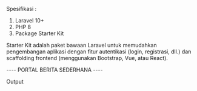 Spesifikasi : 
1. Laravel 10+
2. PHP 8
3. Package Starter Kit

Starter Kit adalah paket bawaan Laravel untuk memudahkan pengembangan aplikasi dengan fitur autentikasi (login, registrasi, dll.) dan scaffolding frontend (menggunakan Bootstrap, Vue, atau React).

---- PORTAL BERITA SEDERHANA ----

Output 
